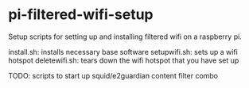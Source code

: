 # pi-filtered-wifi-setup
Setup scripts for setting up and installing filtered wifi on a raspberry pi.

install.sh: installs necessary base software
setupwifi.sh: sets up a wifi hotspot
deletewifi.sh: tears down the wifi hotspot that you have set up

TODO: scripts to start up squid/e2guardian content filter combo
